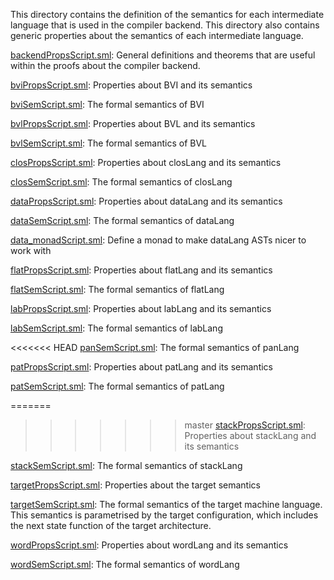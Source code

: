 This directory contains the definition of the semantics for each
intermediate language that is used in the compiler backend. This
directory also contains generic properties about the semantics of each
intermediate language.

[backendPropsScript.sml](backendPropsScript.sml):
General definitions and theorems that are useful within the proofs
about the compiler backend.

[bviPropsScript.sml](bviPropsScript.sml):
Properties about BVI and its semantics

[bviSemScript.sml](bviSemScript.sml):
The formal semantics of BVI

[bvlPropsScript.sml](bvlPropsScript.sml):
Properties about BVL and its semantics

[bvlSemScript.sml](bvlSemScript.sml):
The formal semantics of BVL

[closPropsScript.sml](closPropsScript.sml):
Properties about closLang and its semantics

[closSemScript.sml](closSemScript.sml):
The formal semantics of closLang

[dataPropsScript.sml](dataPropsScript.sml):
Properties about dataLang and its semantics

[dataSemScript.sml](dataSemScript.sml):
The formal semantics of dataLang

[data_monadScript.sml](data_monadScript.sml):
Define a monad to make dataLang ASTs nicer to work with

[flatPropsScript.sml](flatPropsScript.sml):
Properties about flatLang and its semantics

[flatSemScript.sml](flatSemScript.sml):
The formal semantics of flatLang

[labPropsScript.sml](labPropsScript.sml):
Properties about labLang and its semantics

[labSemScript.sml](labSemScript.sml):
The formal semantics of labLang

<<<<<<< HEAD
[panSemScript.sml](panSemScript.sml):
The formal semantics of panLang

[patPropsScript.sml](patPropsScript.sml):
Properties about patLang and its semantics

[patSemScript.sml](patSemScript.sml):
The formal semantics of patLang

=======
>>>>>>> master
[stackPropsScript.sml](stackPropsScript.sml):
Properties about stackLang and its semantics

[stackSemScript.sml](stackSemScript.sml):
The formal semantics of stackLang

[targetPropsScript.sml](targetPropsScript.sml):
Properties about the target semantics

[targetSemScript.sml](targetSemScript.sml):
The formal semantics of the target machine language. This semantics
is parametrised by the target configuration, which includes the next
state function of the target architecture.

[wordPropsScript.sml](wordPropsScript.sml):
Properties about wordLang and its semantics

[wordSemScript.sml](wordSemScript.sml):
The formal semantics of wordLang
